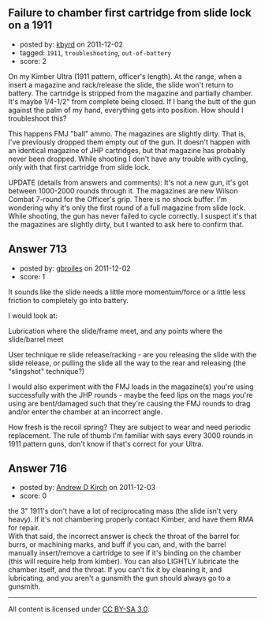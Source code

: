 ## Failure to chamber first cartridge from slide lock on a 1911

- posted by: [kbyrd](https://stackexchange.com/users/-1/37-kbyrd) on 2011-12-02
- tagged: `1911`, `troubleshooting`, `out-of-battery`
- score: 2

On my Kimber Ultra (1911 pattern, officer's length). At the range, when a insert a magazine and rack/release the slide, the slide won't return to battery. The cartridge is stripped from the magazine and partially chamber. It's maybe 1/4-1/2" from complete being closed. If I bang the butt of the gun against the palm of my hand, everything gets into position. How should I troubleshoot this?

This happens FMJ "ball" ammo. The magazines are slightly dirty. That is, I've previously dropped them empty out of the gun. It doesn't happen with an identical magazine of JHP cartridges, but that magazine has probably never been dropped. While shooting I don't have any trouble with cycling, only with that first cartridge from slide lock. 

UPDATE (details from answers and comments):
It's not a new gun, it's got between 1000-2000 rounds through it.  The magazines are new Wilson Combat 7-round for the Officer's grip. There is no shock buffer. I'm wondering why it's only the first round of a full magazine from slide lock. While shooting, the gun has never failed to cycle correctly. I suspect it's that the magazines are slightly dirty, but I wanted to ask here to confirm that.




## Answer 713

- posted by: [gbroiles](https://stackexchange.com/users/-1/20-gbroiles) on 2011-12-02
- score: 1

It sounds like the slide needs a little more momentum/force or a little less friction to completely go into battery. 

I would look at:

Lubrication where the slide/frame meet, and any points where the slide/barrel meet

User technique re slide release/racking - are you releasing the slide with the slide release, or pulling the slide all the way to the rear and releasing (the "slingshot" technique?)

I would also experiment with the FMJ loads in the magazine(s) you're using successfully with the JHP rounds - maybe the feed lips on the mags you're using are bent/damaged such that they're causing the FMJ rounds to drag and/or enter the chamber at an incorrect angle.

How fresh is the recoil spring? They are subject to wear and need periodic replacement. The rule of thumb I'm familiar with says every 3000 rounds in 1911 pattern guns, don't know if that's correct for your Ultra. 


## Answer 716

- posted by: [Andrew D Kirch](https://stackexchange.com/users/-1/266-andrew-d-kirch) on 2011-12-03
- score: 0

the 3" 1911's don't have a lot of reciprocating mass (the slide isn't very heavy).  If it's not chambering properly contact Kimber, and have them RMA for repair.  
With that said, the incorrect answer is check the throat of the barrel for burrs, or machining marks, and buff if you can, and, with the barrel manually insert/remove a cartridge to see if it's binding on the chamber (this will require help from kimber).  You can also LIGHTLY lubricate the chamber itself, and the throat.
If you can't fix it by cleaning it, and lubricating, and you aren't a gunsmith the gun should always go to a gunsmith.



---

All content is licensed under [CC BY-SA 3.0](https://creativecommons.org/licenses/by-sa/3.0/).
